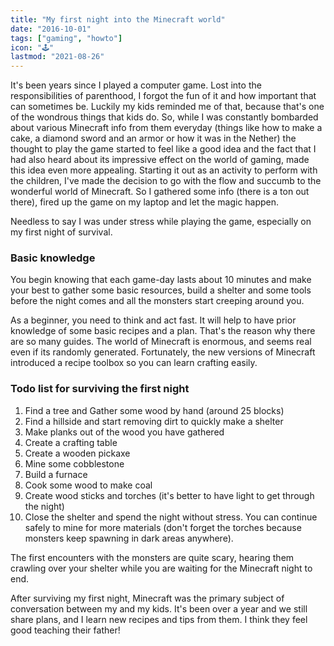 ```yaml
---
title: "My first night into the Minecraft world"
date: "2016-10-01"
tags: ["gaming", "howto"]
icon: "🕹️"
lastmod: "2021-08-26"
---
```



It's been years since I played a computer game. Lost into the responsibilities of parenthood, I forgot the fun of it and how important that can sometimes be. Luckily my kids reminded me of that, because that's one of the wondrous things that kids do. So, while I was constantly bombarded about various Minecraft info from them everyday (things like how to make a cake, a diamond sword and an armor or how it was in the Nether) the thought to play the game started to feel like a good idea and the fact that I had also heard about its impressive effect on the world of gaming, made this idea even more appealing. Starting it out as an activity to perform with the children, I've made the decision to go with the flow and succumb to the wonderful world of Minecraft. So I gathered some info (there is a ton out there), fired up the game on my laptop and let the magic happen.

Needless to say I was under stress while playing the game, especially on my first night of survival.

### Basic knowledge

You begin knowing that each game-day lasts about 10 minutes and make your best to gather some basic resources, build a shelter and some tools before the night comes and all the monsters start creeping around you.

As a beginner, you need to think and act fast. It will help to have prior knowledge of some basic recipes and a plan. That's the reason why there are so many guides. The world of Minecraft is enormous, and seems real even if its randomly generated. Fortunately, the new versions of Minecraft introduced a recipe toolbox so you can learn crafting easily.

### Todo list for surviving the first night

1. Find a tree and Gather some wood by hand (around 25 blocks)
2. Find a hillside and start removing dirt to quickly make a shelter
3. Make planks out of the wood you have gathered
4. Create a crafting table
5. Create a wooden pickaxe
6. Mine some cobblestone
7. Build a furnace
8. Cook some wood to make coal
9. Create wood sticks and torches (it's better to have light to get through the night)
10. Close the shelter and spend the night without stress. You can continue safely to mine for more materials (don't forget the torches because monsters keep spawning in dark areas anywhere).

The first encounters with the monsters are quite scary, hearing them crawling over your shelter while you are waiting for the Minecraft night to end.

After surviving my first night, Minecraft was the primary subject of conversation between my and my kids. It's been over a year and we still share plans, and I learn new recipes and tips from them. I think they feel good teaching their father!
